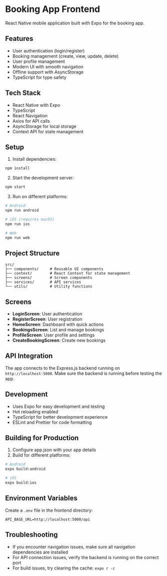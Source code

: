 # Booking App Frontend

React Native mobile application built with Expo for the booking app.

## Features

- User authentication (login/register)
- Booking management (create, view, update, delete)
- User profile management
- Modern UI with smooth navigation
- Offline support with AsyncStorage
- TypeScript for type safety

## Tech Stack

- React Native with Expo
- TypeScript
- React Navigation
- Axios for API calls
- AsyncStorage for local storage
- Context API for state management

## Setup

1. Install dependencies:
```bash
npm install
```

2. Start the development server:
```bash
npm start
```

3. Run on different platforms:
```bash
# Android
npm run android

# iOS (requires macOS)
npm run ios

# Web
npm run web
```

## Project Structure

```
src/
├── components/     # Reusable UI components
├── context/        # React Context for state management
├── screens/        # Screen components
├── services/       # API services
└── utils/          # Utility functions
```

## Screens

- **LoginScreen**: User authentication
- **RegisterScreen**: User registration
- **HomeScreen**: Dashboard with quick actions
- **BookingsScreen**: List and manage bookings
- **ProfileScreen**: User profile and settings
- **CreateBookingScreen**: Create new bookings

## API Integration

The app connects to the Express.js backend running on `http://localhost:5000`. Make sure the backend is running before testing the app.

## Development

- Uses Expo for easy development and testing
- Hot reloading enabled
- TypeScript for better development experience
- ESLint and Prettier for code formatting

## Building for Production

1. Configure app.json with your app details
2. Build for different platforms:
```bash
# Android
expo build:android

# iOS
expo build:ios
```

## Environment Variables

Create a `.env` file in the frontend directory:
```
API_BASE_URL=http://localhost:5000/api
```

## Troubleshooting

- If you encounter navigation issues, make sure all navigation dependencies are installed
- For API connection issues, verify the backend is running on the correct port
- For build issues, try clearing the cache: `expo r -c` 